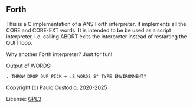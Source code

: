 Forth
-----

This is a C implementation of a ANS Forth interpreter. It implements all the 
CORE and CORE-EXT words. It is intended to be be used as a script interpreter, 
i.e. calling ABORT exits the interpreter instead of restarting the QUIT loop.

Why another Forth interpreter? Just for fun!

Output of WORDS:
```
. THROW DROP DUP PICK + .S WORDS S" TYPE ENVIRONMENT?
```

Copyright (c) Paulo Custodio, 2020-2025

License: [GPL3](https://www.gnu.org/licenses/gpl-3.0.html) 
